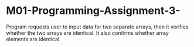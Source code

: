 # M01-Programming-Assignment-3-
Program requests user to input data for two separate arrays, then it verifies whether the two arrays are identical.  It also confirms whether array elements are identical.

